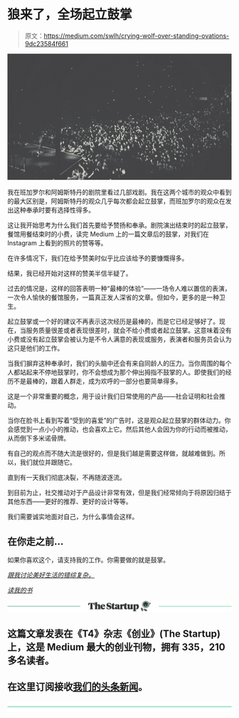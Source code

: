 # 狼来了，全场起立鼓掌

> 原文：<https://medium.com/swlh/crying-wolf-over-standing-ovations-9dc23584f661>

![](img/ee3041cae94f287b5aeab4f9f34b2ce4.png)

我在班加罗尔和阿姆斯特丹的剧院里看过几部戏剧。我在这两个城市的观众中看到的最大区别是，阿姆斯特丹的观众几乎每次都会起立鼓掌，而班加罗尔的观众在发出这种奉承时要有选择性得多。

这让我开始思考为什么我们首先要给予赞扬和奉承。剧院演出结束时的起立鼓掌，餐馆用餐结束时的小费，读完 Medium 上的一篇文章后的鼓掌，对我们在 Instagram 上看到的照片的赞等等。

在许多情况下，我们在给予赞美时似乎比应该给予的要慷慨得多。

结果，我已经开始对这样的赞美半信半疑了。

过去的情况是，这样的回答表明一种“最棒的体验”——一场令人难以置信的表演，一次令人愉快的餐馆服务，一篇真正发人深省的文章。但如今，更多的是一种卫生。

起立鼓掌或一个好的建议不再表示这次经历是最棒的，而是它已经足够好了。现在，当服务质量很差或者表现很差时，就会不给小费或者起立鼓掌。这意味着没有小费或没有起立鼓掌会被认为是不令人满意的表现或服务，表演者和服务员会认为这只是他们的工作。

当我们摒弃这种奉承时，我们的头脑中还会有来自同龄人的压力。当你周围的每个人都站起来不停地鼓掌时，你不会想成为那个伸出拇指不鼓掌的人。即使我们的经历不是最棒的，跟着人群走，成为欢呼的一部分也要简单得多。

这是一个非常重要的概念，用于设计我们日常使用的产品——社会证明和社会推动。

当你在脸书上看到写着“受到<insert the="" friend="" you="" interact="" with="" most="">的喜爱”的广告时，这是观众起立鼓掌的群体动力。你会感觉到一点小小的推动，也会喜欢上它。然后其他人会因为你的行动而被推动，从而倒下多米诺骨牌。</insert>

有自己的观点而不随大流是很好的，但是我们越是需要这样做，就越难做到。所以，我们就位并跟随它。

直到有一天我们彻底决裂，不再随波逐流。

到目前为止，社交推动对于产品设计非常有效，但是我们经常倾向于将原因归结于其他东西——更好的推荐、更好的设计等等。

我们需要诚实地面对自己，为什么事情会这样。

## 在你走之前…

如果你喜欢这个，请支持我的工作。你需要做的就是鼓掌。

[*跟我讨论美好生活的错综复杂。*](http://eepurl.com/cqwJZT)

[*读我的书*](https://www.amazon.com/s/ref=nb_sb_noss?url=search-alias%3Daps&field-keywords=mayantuyacu)

[![](img/308a8d84fb9b2fab43d66c117fcc4bb4.png)](https://medium.com/swlh)

## 这篇文章发表在《T4》杂志《创业》(The Startup)上，这是 Medium 最大的创业刊物，拥有 335，210 多名读者。

## 在这里订阅接收[我们的头条新闻](http://growthsupply.com/the-startup-newsletter/)。

[![](img/b0164736ea17a63403e660de5dedf91a.png)](https://medium.com/swlh)